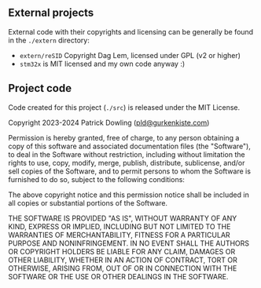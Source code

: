 ## External projects

External code with their copyrights and licensing can be generally be found in the `./extern` directory:

- `extern/reSID` Copyright Dag Lem, licensed under GPL (v2 or higher)
- `stm32x` is MIT licensed and my own code anyway :)

## Project code
Code created for this project (`./src`) is released under the MIT License.

Copyright 2023-2024 Patrick Dowling (pld@gurkenkiste.com)

Permission is hereby granted, free of charge, to any person obtaining a copy
of this software and associated documentation files (the "Software"), to deal
in the Software without restriction, including without limitation the rights
to use, copy, modify, merge, publish, distribute, sublicense, and/or sell
copies of the Software, and to permit persons to whom the Software is
furnished to do so, subject to the following conditions:

The above copyright notice and this permission notice shall be included in all
copies or substantial portions of the Software.

THE SOFTWARE IS PROVIDED "AS IS", WITHOUT WARRANTY OF ANY KIND, EXPRESS OR
IMPLIED, INCLUDING BUT NOT LIMITED TO THE WARRANTIES OF MERCHANTABILITY,
FITNESS FOR A PARTICULAR PURPOSE AND NONINFRINGEMENT. IN NO EVENT SHALL THE
AUTHORS OR COPYRIGHT HOLDERS BE LIABLE FOR ANY CLAIM, DAMAGES OR OTHER
LIABILITY, WHETHER IN AN ACTION OF CONTRACT, TORT OR OTHERWISE, ARISING FROM,
OUT OF OR IN CONNECTION WITH THE SOFTWARE OR THE USE OR OTHER DEALINGS IN THE
SOFTWARE.
